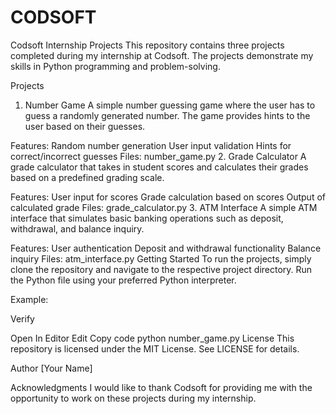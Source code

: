 # CODSOFT
Codsoft Internship Projects
This repository contains three projects completed during my internship at Codsoft. The projects demonstrate my skills in Python programming and problem-solving.

Projects
1. Number Game
A simple number guessing game where the user has to guess a randomly generated number. The game provides hints to the user based on their guesses.

Features:
Random number generation
User input validation
Hints for correct/incorrect guesses
Files:
number_game.py
2. Grade Calculator
A grade calculator that takes in student scores and calculates their grades based on a predefined grading scale.

Features:
User input for scores
Grade calculation based on scores
Output of calculated grade
Files:
grade_calculator.py
3. ATM Interface
A simple ATM interface that simulates basic banking operations such as deposit, withdrawal, and balance inquiry.

Features:
User authentication
Deposit and withdrawal functionality
Balance inquiry
Files:
atm_interface.py
Getting Started
To run the projects, simply clone the repository and navigate to the respective project directory. Run the Python file using your preferred Python interpreter.

Example:


Verify

Open In Editor
Edit
Copy code
python number_game.py
License
This repository is licensed under the MIT License. See LICENSE for details.

Author
[Your Name]

Acknowledgments
I would like to thank Codsoft for providing me with the opportunity to work on these projects during my internship.
